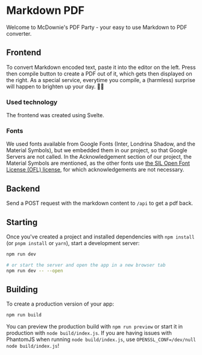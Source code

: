 # Markdown PDF

Welcome to McDownie's PDF Party - your easy to use Markdown to PDF converter.

## Frontend
To convert Markdown encoded text, 
paste it into the editor on the left. 
Press then compile button to create a PDF out of it, 
which gets then displayed on the right. 
As a special service, everytime you compile, 
a (harmless) surprise will happen to brighten up your day. 🎉🥳

### Used technology
The frontend was created using Svelte.

### Fonts
We used fonts available from Google Fonts (Inter, Londrina Shadow, and the Material Symbols), 
but we embedded them in our project, so that Google Servers are not called.
In the Acknowledgement section of our project, the Material Symbols are mentioned,
as the other fonts use 
[the SIL Open Font License (OFL) license](https://openfontlicense.org),
for which acknowledgements are not necessary.

## Backend

Send a POST request with the markdown content to `/api` to get a pdf back.

## Starting

Once you've created a project and installed dependencies with `npm install` (or `pnpm install` or `yarn`), start a development server:

```bash
npm run dev

# or start the server and open the app in a new browser tab
npm run dev -- --open
```

## Building

To create a production version of your app:

```bash
npm run build
```

You can preview the production build with `npm run preview` or start it in production with `node build/index.js`. If you are having issues with PhantomJS when running `node build/index.js`, use `OPENSSL_CONF=/dev/null node build/index.js`!
